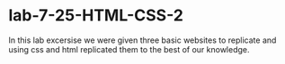 # lab-7-25-HTML-CSS-2

In this lab excersise we were given three basic websites to replicate and using css and html replicated them to the best of our knowledge.

